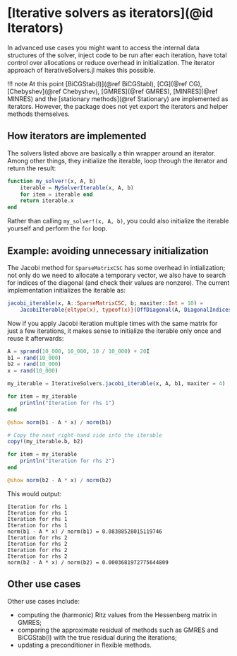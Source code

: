 # [Iterative solvers as iterators](@id Iterators)

In advanced use cases you might want to access the internal data structures of the solver, inject code to be run after each iteration, have total control over allocations or reduce overhead in initialization. The iterator approach of IterativeSolvers.jl makes this possible.

!!! note
    At this point [BiCGStab(l)](@ref BiCGStabl), [CG](@ref CG), [Chebyshev](@ref Chebyshev), [GMRES](@ref GMRES), [MINRES](@ref MINRES) and the [stationary methods](@ref Stationary) are implemented as iterators. However, the package does not yet export the iterators and helper methods themselves.

## How iterators are implemented
The solvers listed above are basically a thin wrapper around an iterator. Among other things, they initialize the iterable, loop through the iterator and return the result:

```julia
function my_solver!(x, A, b)
    iterable = MySolverIterable(x, A, b)
    for item = iterable end
    return iterable.x
end
```

Rather than calling `my_solver!(x, A, b)`, you could also initialize the iterable yourself and perform the `for` loop.

## Example: avoiding unnecessary initialization
The Jacobi method for `SparseMatrixCSC` has some overhead in intialization; not only do we need to allocate a temporary vector, we also have to search for indices of the diagonal (and check their values are nonzero). The current implementation initializes the iterable as:

```julia
jacobi_iterable(x, A::SparseMatrixCSC, b; maxiter::Int = 10) =
    JacobiIterable{eltype(x), typeof(x)}(OffDiagonal(A, DiagonalIndices(A)), x, similar(x), b, maxiter)
```

Now if you apply Jacobi iteration multiple times with the same matrix for just a few iterations, it makes sense to initialize the iterable only once and reuse it afterwards:

```julia
A = sprand(10_000, 10_000, 10 / 10_000) + 20I
b1 = rand(10_000)
b2 = rand(10_000)
x = rand(10_000)

my_iterable = IterativeSolvers.jacobi_iterable(x, A, b1, maxiter = 4)

for item = my_iterable 
    println("Iteration for rhs 1")
end

@show norm(b1 - A * x) / norm(b1)

# Copy the next right-hand side into the iterable
copy!(my_iterable.b, b2)

for item = my_iterable
    println("Iteration for rhs 2")
end

@show norm(b2 - A * x) / norm(b2)
```

This would output:

```
Iteration for rhs 1
Iteration for rhs 1
Iteration for rhs 1
Iteration for rhs 1
norm(b1 - A * x) / norm(b1) = 0.08388528015119746
Iteration for rhs 2
Iteration for rhs 2
Iteration for rhs 2
Iteration for rhs 2
norm(b2 - A * x) / norm(b2) = 0.0003681972775644809
```

## Other use cases
Other use cases include: 
- computing the (harmonic) Ritz values from the Hessenberg matrix in GMRES;
- comparing the approximate residual of methods such as GMRES and BiCGStab(l) with the true residual during the iterations;
- updating a preconditioner in flexible methods.

